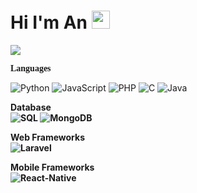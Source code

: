 
  # Hi I'm An <img src="https://github.com/TheDudeThatCode/TheDudeThatCode/blob/master/Assets/Hi.gif" width="29px">


![](https://user-images.githubusercontent.com/65018347/184634639-6ebba1a3-f241-40a9-adda-65c8e8cfde11.gif)

<b style="font-family:'Sans-serif'">Languages</b>

![Python](https://img.shields.io/badge/Python-14354C?style=for-the-badge&logo=python&logoColor=white)
![JavaScript](https://img.shields.io/badge/JavaScript-323330?style=for-the-badge&logo=javascript&logoColor=F7DF1E)
![PHP](https://img.shields.io/badge/PHP-777BB4?style=for-the-badge&logo=php&logoColor=white)
![C](https://img.shields.io/badge/C-00599C?style=for-the-badge&logo=c&logoColor=white)
![Java](https://img.shields.io/badge/Java-ED8B00?style=for-the-badge&logo=java&logoColor=white)

<b>Database<b></br>
![SQL](https://img.shields.io/badge/MySQL-00000F?style=for-the-badge&logo=mysql&logoColor=white)
![MongoDB]([https://img.shields.io/badge/MySQL-00000F?style=for-the-badge&logo=mysql&logoColor=white](https://img1.daumcdn.net/thumb/R1280x0/?scode=mtistory2&fname=https%3A%2F%2Fblog.kakaocdn.net%2Fdn%2Ft7kml%2Fbtrh5ZYODMJ%2FCQ9gcLekjvYb8O0lXnfTwK%2Fimg.png))

<b>Web Frameworks</b></br>
![Laravel](https://img.shields.io/badge/Laravel-FF2D20?style=for-the-badge&logo=laravel&logoColor=white)</br>


<b>Mobile Frameworks</b></br>
![React-Native](https://img.shields.io/badge/React_Native-20232A?style=for-the-badge&logo=react&logoColor=61DAFB)



